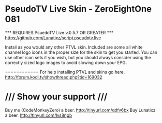 PseudoTV Live Skin - ZeroEightOne 081
============
*** REQUIRES PsuedoTV Live v.0.5.7 OR GREATER ***
https://github.com/Lunatixz/script.pseudotv.live

Install as you would any other PTVL skin.
Included are some all white channel logo icons in the proper size for the skin to get you started.
You can use other icon sets if you wish, but you should always consider using the correctly sized logo images to avoid slowing down your EPG.

============
For help installing PTVL and skins go here.
http://forum.kodi.tv/showthread.php?tid=169032

/// Show your support ///
============
Buy me (CodeMonkeyZero) a beer. http://tinyurl.com/qdfv6bx
Buy Lunatixz a beer. http://tinyurl.com/lvs8ngb